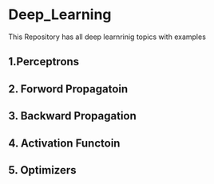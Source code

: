# Deep_Learning
This Repository has all deep learnrinig topics with examples 


## 1.Perceptrons

## 2. Forword Propagatoin

## 3. Backward Propagation

## 4. Activation Functoin

## 5. Optimizers
